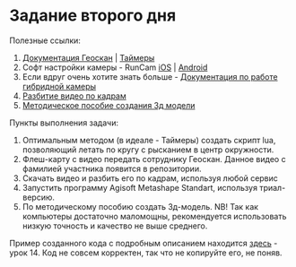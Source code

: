 # Задание второго дня

Полезные ссылки:
1. [Документация Геоскан](docs.geoscan.aero) | [Таймеры](https://docs.geoscan.aero/ru/master/programming/lua/lua.html#id2)
2. Софт настройки камеры - RunCam [iOS](https://apps.apple.com/us/app/runcam-app/id1015312292#?platform=iphone) | [Android](https://play.google.com/store/apps/details?id=com.runcam.runcam2&hl=ru&gl=US)
3. Если вдруг очень хотите знать больше - [Документация по работе гибридной камеры](https://www.runcam.com/download/Hybrid/RC_Hybrid_Manual_EN.pdf)
4. [Разбитие видео по кадрам](img2go.com)
5. [Методическое пособие создания 3д модели](https://www.agisoft.com/pdf/MS_1.6_tutorial_ru_3D_Model.pdf)

Пункты выполнения задачи:
1. Оптимальным методом (в идеале - Таймеры) создать скрипт lua, позволяющий летать по кругу с рысканием в центр окружности.
2. Флеш-карту с видео передать сотруднику Геоскан. Данное видео с фамилией участника появится в репозитории.
3. Скачать видео и разбить его по кадрам, используя любой сервис
4. Запустить программу Agisoft Metashape Standart, используя триал-версию.
5. По методическому пособию создать 3д-модель.
NB! Так как компьютеры достаточно маломощны, рекомендуется использовать низкую точность и качество не выше среднего. 


Пример созданного кода с подробным описанием находится [здесь](https://github.com/Slond/pioneer_edu/raw/main/Программирование.pdf) - урок 14.
Код не совсем корректен, так что не копируйте его, не поняв.
